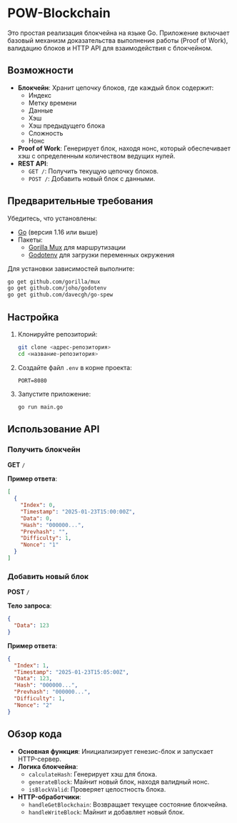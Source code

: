 # POW-Blockchain

Это простая реализация блокчейна на языке Go. Приложение включает базовый механизм доказательства выполнения работы (Proof of Work), валидацию блоков и HTTP API для взаимодействия с блокчейном.

## Возможности

- **Блокчейн**: Хранит цепочку блоков, где каждый блок содержит:
  - Индекс
  - Метку времени
  - Данные
  - Хэш
  - Хэш предыдущего блока
  - Сложность
  - Нонс
- **Proof of Work**: Генерирует блок, находя нонс, который обеспечивает хэш с определенным количеством ведущих нулей.
- **REST API**:
  - `GET /`: Получить текущую цепочку блоков.
  - `POST /`: Добавить новый блок с данными.

## Предварительные требования

Убедитесь, что установлены:

- [Go](https://go.dev/) (версия 1.16 или выше)
- Пакеты:
  - [Gorilla Mux](https://github.com/gorilla/mux) для маршрутизации
  - [Godotenv](https://github.com/joho/godotenv) для загрузки переменных окружения

Для установки зависимостей выполните:

```bash
go get github.com/gorilla/mux
go get github.com/joho/godotenv
go get github.com/davecgh/go-spew
```

## Настройка

1. Клонируйте репозиторий:
   ```bash
   git clone <адрес-репозитория>
   cd <название-репозитория>
   ```

2. Создайте файл `.env` в корне проекта:
   ```dotenv
   PORT=8080
   ```

3. Запустите приложение:
   ```bash
   go run main.go
   ```

## Использование API

### Получить блокчейн

**GET** `/`

**Пример ответа**:
```json
[
  {
    "Index": 0,
    "Timestamp": "2025-01-23T15:00:00Z",
    "Data": 0,
    "Hash": "000000...",
    "Prevhash": "",
    "Difficulty": 1,
    "Nonce": "1"
  }
]
```

### Добавить новый блок

**POST** `/`

**Тело запроса**:
```json
{
  "Data": 123
}
```

**Пример ответа**:
```json
{
  "Index": 1,
  "Timestamp": "2025-01-23T15:05:00Z",
  "Data": 123,
  "Hash": "000000...",
  "Prevhash": "000000...",
  "Difficulty": 1,
  "Nonce": "2"
}
```

## Обзор кода

- **Основная функция**: Инициализирует генезис-блок и запускает HTTP-сервер.
- **Логика блокчейна**:
    - `calculateHash`: Генерирует хэш для блока.
    - `generateBlock`: Майнит новый блок, находя валидный нонс.
    - `isBlockValid`: Проверяет целостность блока.
- **HTTP-обработчики**:
    - `handleGetBlockchain`: Возвращает текущее состояние блокчейна.
    - `handleWriteBlock`: Майнит и добавляет новый блок.

